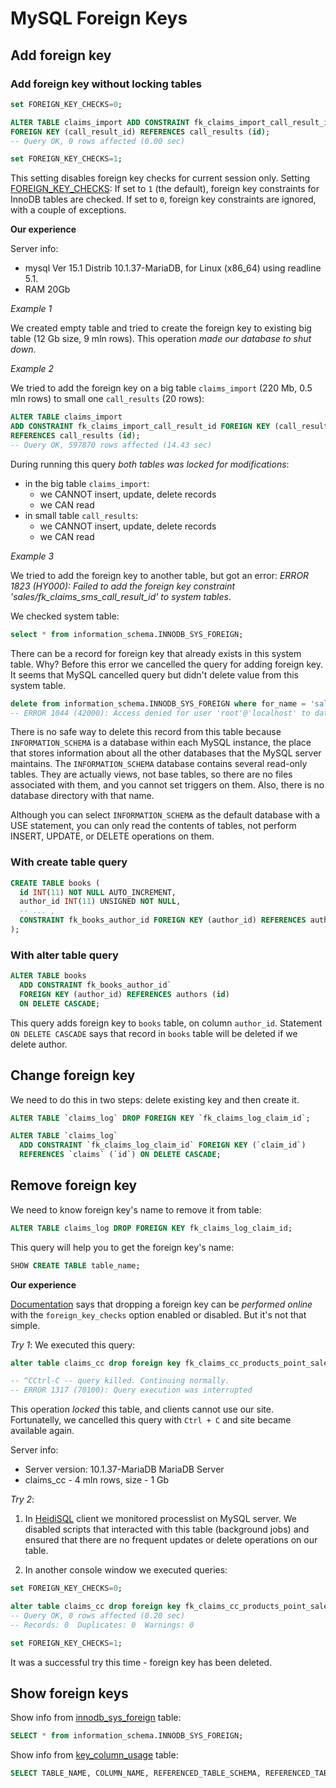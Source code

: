 # MySQL Foreign Keys

## Add foreign key

### Add foreign key without locking tables

```sql
set FOREIGN_KEY_CHECKS=0;

ALTER TABLE claims_import ADD CONSTRAINT fk_claims_import_call_result_id 
FOREIGN KEY (call_result_id) REFERENCES call_results (id);
-- Query OK, 0 rows affected (0.00 sec)

set FOREIGN_KEY_CHECKS=1;
```

This setting disables foreign key checks for current session only.
Setting [FOREIGN_KEY_CHECKS](https://dev.mysql.com/doc/refman/8.0/en/server-system-variables.html#sysvar_foreign_key_checks): If set to `1` (the default), foreign key constraints for InnoDB tables are checked. If set to `0`, foreign key constraints are ignored, with a couple of exceptions.

**Our experience** 

Server info:

- mysql Ver 15.1 Distrib 10.1.37-MariaDB, for Linux (x86_64) using readline 5.1.
- RAM 20Gb

*Example 1* 

We created empty table and tried to create the foreign key to existing big table (12 Gb size, 9 mln rows). 
This operation *made our database to shut down*. 

*Example 2*

We tried to add the foreign key on a big table `claims_import` (220 Mb, 0.5 mln rows) to small one `call_results` (20 rows):

```sql
ALTER TABLE claims_import 
ADD CONSTRAINT fk_claims_import_call_result_id FOREIGN KEY (call_result_id) 
REFERENCES call_results (id);
-- Query OK, 597870 rows affected (14.43 sec)
```

During running this query *both tables was locked for modifications*:

- in the big table `claims_import`:
  - we CANNOT insert, update, delete records 
  - we CAN read
- in small table `call_results`:
  - we CANNOT insert, update, delete records 
  - we CAN read

*Example 3*

We tried to add the foreign key to another table, but got an error:
*ERROR 1823 (HY000): Failed to add the foreign key constraint 'sales/fk_claims_sms_call_result_id' to system tables*.

We checked system table:

```sql
select * from information_schema.INNODB_SYS_FOREIGN;
```

There can be a record for foreign key that already exists in this system table. Why? 
Before this error we cancelled the query for adding foreign key. It seems that MySQL cancelled query but didn't delete value from this system table.

```sql
delete from information_schema.INNODB_SYS_FOREIGN where for_name = 'sales/#sql-10d1_3dcfb';
-- ERROR 1044 (42000): Access denied for user 'root'@'localhost' to database 'information_schema'
```

There is no safe way to delete this record from this table because `INFORMATION_SCHEMA` is a database within each MySQL instance, the place that stores information about all the other databases that the MySQL server maintains. The `INFORMATION_SCHEMA` database contains several read-only tables. They are actually views, not base tables, so there are no files associated with them, and you cannot set triggers on them. Also, there is no database directory with that name.

Although you can select `INFORMATION_SCHEMA` as the default database with a USE statement, you can only read the contents of tables, not perform INSERT, UPDATE, or DELETE operations on them.

### With create table query

```sql
CREATE TABLE books (
  id INT(11) NOT NULL AUTO_INCREMENT,
  author_id INT(11) UNSIGNED NOT NULL,
  -- ... ,
  CONSTRAINT fk_books_author_id FOREIGN KEY (author_id) REFERENCES authors (id) ON DELETE CASCADE
);
```

### With alter table query

```sql
ALTER TABLE books
  ADD CONSTRAINT fk_books_author_id` 
  FOREIGN KEY (author_id) REFERENCES authors (id) 
  ON DELETE CASCADE;
```

This query adds foreign key to `books` table, on column `author_id`.
Statement `ON DELETE CASCADE` says that record in `books` table will be deleted if we delete author.

## Change foreign key

We need to do this in two steps: delete existing key and then create it.

```sql
ALTER TABLE `claims_log` DROP FOREIGN KEY `fk_claims_log_claim_id`;

ALTER TABLE `claims_log`
  ADD CONSTRAINT `fk_claims_log_claim_id` FOREIGN KEY (`claim_id`) 
  REFERENCES `claims` (`id`) ON DELETE CASCADE;
```

## Remove foreign key

We need to know foreign key's name to remove it from table:

```sql
ALTER TABLE claims_log DROP FOREIGN KEY fk_claims_log_claim_id;
```

This query will help you to get the foreign key's name:

```sql
SHOW CREATE TABLE table_name;
```

**Our experience**

[Documentation](https://dev.mysql.com/doc/refman/5.6/en/innodb-online-ddl-operations.html) says that dropping a foreign key can be *performed online* with the `foreign_key_checks` option enabled or disabled. But it's not that simple.

*Try 1*: We executed this query:

```sql
alter table claims_cc drop foreign key fk_claims_cc_products_point_sales_id;

-- ^CCtrl-C -- query killed. Continuing normally.
-- ERROR 1317 (70100): Query execution was interrupted
```
This operation *locked* this table, and clients cannot use our site.
Fortunatelly, we cancelled this query with `Ctrl + C` and site became available again.

Server info:
- Server version: 10.1.37-MariaDB MariaDB Server
- claims_cc - 4 mln rows, size - 1 Gb

*Try 2*: 

1. In [HeidiSQL](https://www.heidisql.com/) client we monitored processlist on MySQL server. We disabled scripts that interacted with this table (background jobs) and ensured that there are no frequent updates or delete operations on our table.

2. In another console window we executed queries:

```sql
set FOREIGN_KEY_CHECKS=0;

alter table claims_cc drop foreign key fk_claims_cc_products_point_sales_id;
-- Query OK, 0 rows affected (0.20 sec)
-- Records: 0  Duplicates: 0  Warnings: 0

set FOREIGN_KEY_CHECKS=1;
```
It was a successful try this time - foreign key has been deleted.

## Show foreign keys

Show info from [innodb_sys_foreign](https://dev.mysql.com/doc/refman/5.7/en/innodb-sys-foreign-table.html) table:

```sql
SELECT * from information_schema.INNODB_SYS_FOREIGN;
```

Show info from [key_column_usage](https://dev.mysql.com/doc/refman/8.0/en/key-column-usage-table.html) table:

```sql
SELECT TABLE_NAME, COLUMN_NAME, REFERENCED_TABLE_SCHEMA, REFERENCED_TABLE_NAME, REFERENCED_COLUMN_NAME from information_schema.KEY_COLUMN_USAGE;
```
